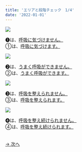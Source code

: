 ```yaml
---
title: 'エリアと段階チェック　1/4'
date: '2022-01-01'
---
```

![](/images/a_01_.jpg)

➊は、[呼吸に気づけません。]()  
①は、[呼吸に気づけます。]()

![](/images/a_02_.jpg)

➋は、[うまく呼吸ができません。]()  
②は、[うまく呼吸ができます。]()

![](/images/a_03_.jpg)

➌は、[呼吸を整えられません。]()  
③は、[呼吸を整えられます。]()

![](/images/a_04_.jpg)

➍は、[呼吸を整え続けられません。]()  
④は、[呼吸を整え続けられます。]()

　  
[ → 次へ ](/posts/01-2)

